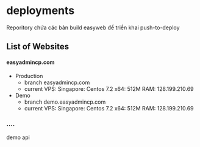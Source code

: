 # deployments
Reporitory chứa các bản build easyweb để triển khai push-to-deploy

## List of Websites

#### easyadmincp.com
  - Production
    - branch easyadmincp.com
    - current VPS: Singapore: Centos 7.2 x64: 512M RAM: 128.199.210.69
  - Demo
    - branch demo.easyadmincp.com
    - current VPS: Singapore: Centos 7.2 x64: 512M RAM: 128.199.210.69

### ....

demo api
